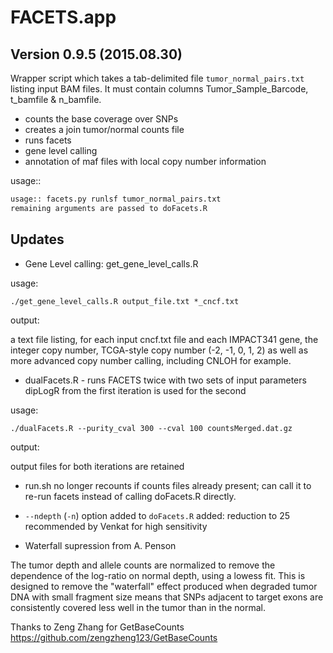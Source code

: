 # FACETS.app

## Version 0.9.5 (2015.08.30)

Wrapper script which takes a tab-delimited file `tumor_normal_pairs.txt` listing input BAM files.
It must contain columns Tumor_Sample_Barcode, t_bamfile & n_bamfile. 

* counts the base coverage over SNPs
* creates a join tumor/normal counts file
* runs facets
* gene level calling
* annotation of maf files with local copy number information


usage::
```bash
usage:: facets.py runlsf tumor_normal_pairs.txt
remaining arguments are passed to doFacets.R
```

## Updates

* Gene Level calling: get_gene_level_calls.R

usage:

    ./get_gene_level_calls.R output_file.txt *_cncf.txt

output:

a text file listing, for each input cncf.txt file and each IMPACT341 gene, the integer copy number, TCGA-style copy number (-2, -1, 0, 1, 2) as well as more advanced copy number calling, including CNLOH for example.

* dualFacets.R -  runs FACETS twice with two sets of input parameters dipLogR from the first iteration is used for the second

usage:

    ./dualFacets.R --purity_cval 300 --cval 100 countsMerged.dat.gz

output:

output files for both iterations are retained

* run.sh no longer recounts if counts files already present; can call it to re-run facets instead of calling doFacets.R directly. 

* ```--ndepth``` (```-n```) option added to ```doFacets.R``` added: reduction to 25 recommended by Venkat for high sensitivity

* Waterfall supression from A. Penson

The tumor depth and allele counts are normalized to remove the dependence of the log-ratio on normal depth, using a lowess fit. This is designed to remove the "waterfall" effect produced when degraded tumor DNA with small fragment size means that SNPs adjacent to target exons are consistently covered less well in the tumor than in the normal.


Thanks to Zeng Zhang for GetBaseCounts https://github.com/zengzheng123/GetBaseCounts
